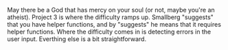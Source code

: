 May there be a God that has mercy on your soul (or not, maybe you're an atheist). Project 3 is where the difficulty ramps up. Smallberg "suggests" that you have helper functions, and by "suggests" he means that it requires helper functions. Where the difficulty comes in is detecting errors in the user input. Everthing else is a bit straightforward.
